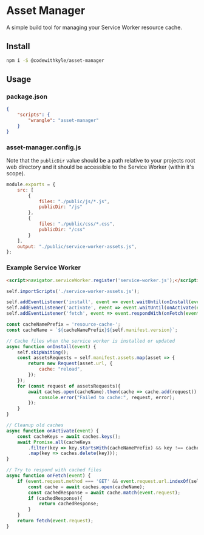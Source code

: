 # Asset Manager

A simple build tool for managing your Service Worker resource cache.

## Install

```bash
npm i -S @codewithkyle/asset-manager
```

## Usage

### package.json

```json
{
    "scripts": {
        "wrangle": "asset-manager"
    }
}
```

### asset-manager.config.js

Note that the `publicDir` value should be a path relative to your projects root web directory and it should be accessible to the Service Worker (within it's scope).

```javascript
module.exports = {
    src: [
        {
            files: "./public/js/*.js",
            publicDir: "/js"
        },
        {
            files: "./public/css/*.css",
            publicDir: "/css"
        }
    ],
    output: "./public/service-worker-assets.js",
};
```

### Example Service Worker

```html
<script>navigator.serviceWorker.register('service-worker.js');</script>
```

```javascript
self.importScripts('./service-worker-assets.js');

self.addEventListener('install', event => event.waitUntil(onInstall(event)));
self.addEventListener('activate', event => event.waitUntil(onActivate(event)));
self.addEventListener('fetch', event => event.respondWith(onFetch(event)));

const cacheNamePrefix = 'resource-cache-';
const cacheName = `${cacheNamePrefix}${self.manifest.version}`;

// Cache files when the service worker is installed or updated
async function onInstall(event) {
    self.skipWaiting();
    const assetsRequests = self.manifest.assets.map(asset => {
        return new Request(asset.url, {
            cache: "reload",
        });
    });
    for (const request of assetsRequests){
        await caches.open(cacheName).then(cache => cache.add(request)).catch(error => {
            console.error("Failed to cache:", request, error);
        });
    }
}

// Cleanup old caches
async function onActivate(event) {
    const cacheKeys = await caches.keys();
    await Promise.all(cacheKeys
        .filter(key => key.startsWith(cacheNamePrefix) && key !== cacheName)
        .map(key => caches.delete(key)));
}

// Try to respond with cached files
async function onFetch(event) {
    if (event.request.method === 'GET' && event.request.url.indexOf(self.origin) === 0) {
        const cache = await caches.open(cacheName);
        const cachedResponse = await cache.match(event.request);
        if (cachedResponse){
            return cachedResponse;
        }
    }
    return fetch(event.request);
}
```
